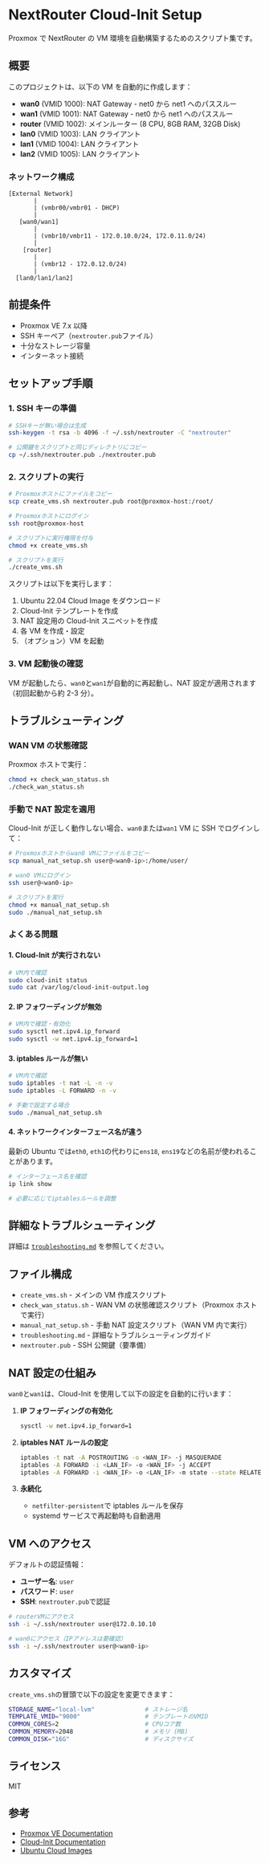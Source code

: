 # NextRouter Cloud-Init Setup

Proxmox で NextRouter の VM 環境を自動構築するためのスクリプト集です。

## 概要

このプロジェクトは、以下の VM を自動的に作成します：

- **wan0** (VMID 1000): NAT Gateway - net0 から net1 へのパススルー
- **wan1** (VMID 1001): NAT Gateway - net0 から net1 へのパススルー
- **router** (VMID 1002): メインルーター (8 CPU, 8GB RAM, 32GB Disk)
- **lan0** (VMID 1003): LAN クライアント
- **lan1** (VMID 1004): LAN クライアント
- **lan2** (VMID 1005): LAN クライアント

### ネットワーク構成

```
[External Network]
       |
       | (vmbr00/vmbr01 - DHCP)
       |
   [wan0/wan1]
       |
       | (vmbr10/vmbr11 - 172.0.10.0/24, 172.0.11.0/24)
       |
    [router]
       |
       | (vmbr12 - 172.0.12.0/24)
       |
  [lan0/lan1/lan2]
```

## 前提条件

- Proxmox VE 7.x 以降
- SSH キーペア（`nextrouter.pub`ファイル）
- 十分なストレージ容量
- インターネット接続

## セットアップ手順

### 1. SSH キーの準備

```bash
# SSHキーが無い場合は生成
ssh-keygen -t rsa -b 4096 -f ~/.ssh/nextrouter -C "nextrouter"

# 公開鍵をスクリプトと同じディレクトリにコピー
cp ~/.ssh/nextrouter.pub ./nextrouter.pub
```

### 2. スクリプトの実行

```bash
# Proxmoxホストにファイルをコピー
scp create_vms.sh nextrouter.pub root@proxmox-host:/root/

# Proxmoxホストにログイン
ssh root@proxmox-host

# スクリプトに実行権限を付与
chmod +x create_vms.sh

# スクリプトを実行
./create_vms.sh
```

スクリプトは以下を実行します：

1. Ubuntu 22.04 Cloud Image をダウンロード
2. Cloud-Init テンプレートを作成
3. NAT 設定用の Cloud-Init スニペットを作成
4. 各 VM を作成・設定
5. （オプション）VM を起動

### 3. VM 起動後の確認

VM が起動したら、`wan0`と`wan1`が自動的に再起動し、NAT 設定が適用されます（初回起動から約 2-3 分）。

## トラブルシューティング

### WAN VM の状態確認

Proxmox ホストで実行：

```bash
chmod +x check_wan_status.sh
./check_wan_status.sh
```

### 手動で NAT 設定を適用

Cloud-Init が正しく動作しない場合、`wan0`または`wan1` VM に SSH でログインして：

```bash
# Proxmoxホストからwan0 VMにファイルをコピー
scp manual_nat_setup.sh user@<wan0-ip>:/home/user/

# wan0 VMにログイン
ssh user@<wan0-ip>

# スクリプトを実行
chmod +x manual_nat_setup.sh
sudo ./manual_nat_setup.sh
```

### よくある問題

#### 1. Cloud-Init が実行されない

```bash
# VM内で確認
sudo cloud-init status
sudo cat /var/log/cloud-init-output.log
```

#### 2. IP フォワーディングが無効

```bash
# VM内で確認・有効化
sudo sysctl net.ipv4.ip_forward
sudo sysctl -w net.ipv4.ip_forward=1
```

#### 3. iptables ルールが無い

```bash
# VM内で確認
sudo iptables -t nat -L -n -v
sudo iptables -L FORWARD -n -v

# 手動で設定する場合
sudo ./manual_nat_setup.sh
```

#### 4. ネットワークインターフェース名が違う

最新の Ubuntu では`eth0`, `eth1`の代わりに`ens18`, `ens19`などの名前が使われることがあります。

```bash
# インターフェース名を確認
ip link show

# 必要に応じてiptablesルールを調整
```

## 詳細なトラブルシューティング

詳細は [`troubleshooting.md`](./troubleshooting.md) を参照してください。

## ファイル構成

- `create_vms.sh` - メインの VM 作成スクリプト
- `check_wan_status.sh` - WAN VM の状態確認スクリプト（Proxmox ホストで実行）
- `manual_nat_setup.sh` - 手動 NAT 設定スクリプト（WAN VM 内で実行）
- `troubleshooting.md` - 詳細なトラブルシューティングガイド
- `nextrouter.pub` - SSH 公開鍵（要準備）

## NAT 設定の仕組み

`wan0`と`wan1`は、Cloud-Init を使用して以下の設定を自動的に行います：

1. **IP フォワーディングの有効化**

   ```bash
   sysctl -w net.ipv4.ip_forward=1
   ```

2. **iptables NAT ルールの設定**

   ```bash
   iptables -t nat -A POSTROUTING -o <WAN_IF> -j MASQUERADE
   iptables -A FORWARD -i <LAN_IF> -o <WAN_IF> -j ACCEPT
   iptables -A FORWARD -i <WAN_IF> -o <LAN_IF> -m state --state RELATED,ESTABLISHED -j ACCEPT
   ```

3. **永続化**
   - `netfilter-persistent`で iptables ルールを保存
   - systemd サービスで再起動時も自動適用

## VM へのアクセス

デフォルトの認証情報：

- **ユーザー名**: `user`
- **パスワード**: `user`
- **SSH**: `nextrouter.pub`で認証

```bash
# routerVMにアクセス
ssh -i ~/.ssh/nextrouter user@172.0.10.10

# wan0にアクセス（IPアドレスは要確認）
ssh -i ~/.ssh/nextrouter user@<wan0-ip>
```

## カスタマイズ

`create_vms.sh`の冒頭で以下の設定を変更できます：

```bash
STORAGE_NAME="local-lvm"              # ストレージ名
TEMPLATE_VMID="9000"                  # テンプレートのVMID
COMMON_CORES=2                        # CPUコア数
COMMON_MEMORY=2048                    # メモリ (MB)
COMMON_DISK="16G"                     # ディスクサイズ
```

## ライセンス

MIT

## 参考

- [Proxmox VE Documentation](https://pve.proxmox.com/pve-docs/)
- [Cloud-Init Documentation](https://cloudinit.readthedocs.io/)
- [Ubuntu Cloud Images](https://cloud-images.ubuntu.com/)
